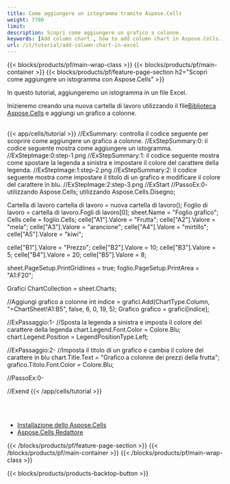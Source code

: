 ```yaml
---
title: Come aggiungere un istogramma tramite Aspose.Cells
weight: 7700
limit:
description: Scopri come aggiungere un grafico a colonne.
keywords: [Add column chart., how to add column chart in Aspose.Cells., how to add column chart using Aspose.Cells]
url: /it/tutorial/add-column-chart-in-excel
---
```

{{< blocks/products/pf/main-wrap-class >}}
{{< blocks/products/pf/main-container >}}
{{< blocks/products/pf/feature-page-section h2="Scopri come aggiungere un istogramma con Aspose.Cells" >}}

<p>
In questo tutorial, aggiungeremo un istogramma in un file Excel.
</p>

<p>
 Inizieremo creando una nuova cartella di lavoro utilizzando il file<a href="https://www.nuget.org/packages/Aspose.Cells">Biblioteca Aspose.Cells</a> e aggiungi un grafico a colonne.
</p>

<br />
{{< app/cells/tutorial >}}
//ExSummary: controlla il codice seguente per scoprire come aggiungere un grafico a colonne.
//ExStepSummary:0: il codice seguente mostra come aggiungere un istogramma.
//ExStepImage:0:step-1.png
//ExStepSummary:1: il codice seguente mostra come spostare la legenda a sinistra e impostare il colore del carattere della legenda.
//ExStepImage:1:step-2.png
//ExStepSummary:2: il codice seguente mostra come impostare il titolo di un grafico e modificare il colore del carattere in blu.
//ExStepImage:2:step-3.png
//ExStart
//PassoEx:0-
utilizzando Aspose.Cells;
utilizzando Aspose.Cells.Disegno;

Cartella di lavoro cartella di lavoro = nuova cartella di lavoro();
Foglio di lavoro = cartella di lavoro.Fogli di lavoro[0];
sheet.Name = "Foglio grafico";
Cells celle = foglio.Cells;
celle["A1"].Valore = "Frutta";
celle["A2"].Valore = "mela";
celle["A3"].Valore = "arancione";
celle["A4"].Valore = "mirtillo";
celle["A5"].Valore = "kiwi";

celle["B1"].Valore = "Prezzo";
celle["B2"].Valore = 10;
celle["B3"].Valore = 5;
celle["B4"].Valore = 20;
celle["B5"].Valore = 8;

sheet.PageSetup.PrintGridlines = true;
foglio.PageSetup.PrintArea = "A1:F20";

Grafici ChartCollection = sheet.Charts;

//Aggiungi grafico a colonne
int indice = grafici.Add(ChartType.Column, "=ChartSheet!A1:B5", false, 6, 0, 19, 5);
Grafico grafico = grafici[indice];

//ExPassaggio:1-
//Sposta la legenda a sinistra e imposta il colore del carattere della legenda
chart.Legend.Font.Color = Colore.Blu;
chart.Legend.Position = LegendPositionType.Left;

//ExPassaggio:2-
//Imposta il titolo di un grafico e cambia il colore del carattere in blu
chart.Title.Text = "Grafico a colonne dei prezzi della frutta";
grafico.Titolo.Font.Color = Colore.Blu;

//PassoEx:0-

//Exend
{{< /app/cells/tutorial >}}
<br />

<br />
<br />
<div class="code-sample">
    <ul class="link-list">
        <li class="link-item"><a href="https://docs.aspose.com/cells/net/installation/">Installazione dello Aspose.Cells</a></li>
        <li class="link-item"><a href="https://products.aspose.app/cells/editor/">Aspose.Cells Redattore</a></li>
    </ul>
</div>

{{< /blocks/products/pf/feature-page-section >}}
{{< /blocks/products/pf/main-container >}}
{{< /blocks/products/pf/main-wrap-class >}}

{{< blocks/products/products-backtop-button >}}